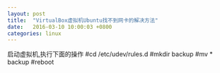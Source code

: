 ```yaml
---
layout: post
title:  "VirtualBox虚拟机Ubuntu找不到网卡的解决方法"
date:   2016-03-10 10:00:03 +0800
categories: linux
---
```



启动虚拟机,执行下面的操作
#cd /etc/udev/rules.d
#mkdir backup
#mv * backup
#reboot
